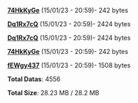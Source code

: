 [**74HkKyGe**](/data/74HkKyGe.txt) (15/01/23 - 20:59)- 242 bytes

[**Dq1Rx7cQ**](/data/Dq1Rx7cQ.txt) (15/01/23 - 20:59)- 2424 bytes

[**Dq1Rx7cQ**](/data/Dq1Rx7cQ.txt) (15/01/23 - 20:59)- 2424 bytes

[**74HkKyGe**](/data/74HkKyGe.txt) (15/01/23 - 20:59)- 242 bytes

[**fEWgy437**](/data/fEWgy437.txt) (15/01/23 - 20:59)- 1508 bytes

**Total Datas**: 4556

**Total Size**: 28.23 MB / 28.2 MB